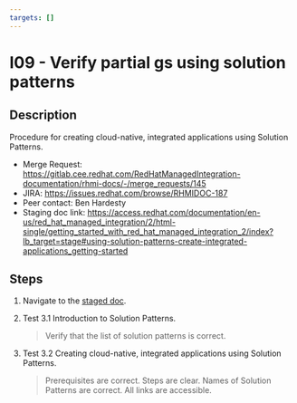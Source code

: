 ```yaml
---
targets: []
---
```


# I09 - Verify partial gs using solution patterns

## Description

Procedure for creating cloud-native, integrated applications using Solution Patterns.

- Merge Request: https://gitlab.cee.redhat.com/RedHatManagedIntegration-documentation/rhmi-docs/-/merge_requests/145
- JIRA: https://issues.redhat.com/browse/RHMIDOC-187
- Peer contact: Ben Hardesty
- Staging doc link: https://access.redhat.com/documentation/en-us/red_hat_managed_integration/2/html-single/getting_started_with_red_hat_managed_integration_2/index?lb_target=stage#using-solution-patterns-create-integrated-applications_getting-started

## Steps

1. Navigate to the [staged doc](https://access.redhat.com/documentation/en-us/red_hat_managed_integration/2/html-single/getting_started_with_red_hat_managed_integration_2/index?lb_target=stage#using-solution-patterns-create-integrated-applications_getting-started).

2. Test 3.1 Introduction to Solution Patterns.

   > Verify that the list of solution patterns is correct.

3. Test 3.2 Creating cloud-native, integrated applications using Solution Patterns.
   > Prerequisites are correct.
   > Steps are clear.
   > Names of Solution Patterns are correct.
   > All links are accessible.
